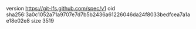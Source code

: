version https://git-lfs.github.com/spec/v1
oid sha256:3a0c1052a71a9707e7d7b5b2436a61226046da24f8033bedfcea7a1ae18e02e8
size 3519
